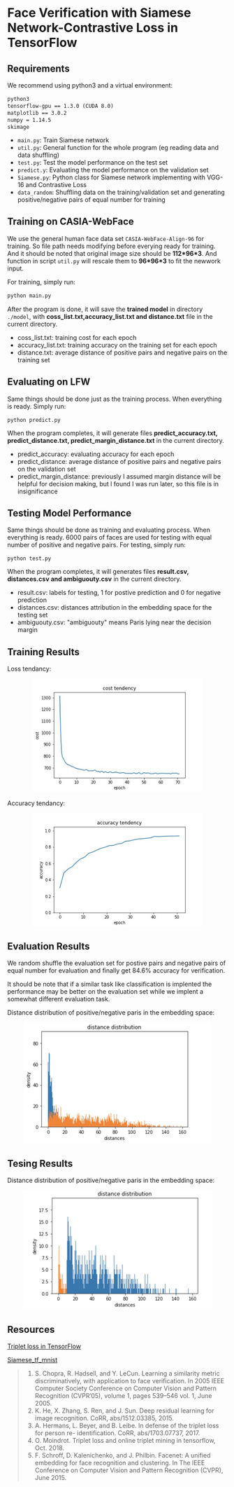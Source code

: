 # Face Verification with Siamese Network-Contrastive Loss in TensorFlow

## Requirements

We recommend using python3 and a virtual environment:

```
python3
tensorflow-gpu == 1.3.0 (CUDA 8.0)
matplotlib == 3.0.2
numpy = 1.14.5
skimage
```

+ `main.py`: Train Siamese network
+ `util.py`: General function for the whole program (eg reading data and data shuffling)
+ `test.py`: Test the model performance on the test set
+ `predict.y`: Evaluating the model performance on the  validation set
+ `Siamese.py`: Python class for Siamese network implementing with VGG-16 and Contrastive Loss
+ `data_random`: Shuffling data on the training/validation set and generating positive/negative pairs of equal number for training

## Training on CASIA-WebFace

We use the general human face data set `CASIA-WebFace-Align-96` for training. So file path needs modifying before everying ready for training. And it should be noted that original image size should be **112\*96\*3**. And function in script `util.py` will rescale them to **96\*96\*3** to fit the newwork input.

For training, simply run:

```python
python main.py
```

After the program is done, it will save the **trained model** in directory `./model`, with **coss_list.txt,accuracy_list.txt and distance.txt** file in the current directory. 

+ coss_list.txt: training cost for each epoch
+ accuracy_list.txt: training accuracy on the training set for each epoch
+ distance.txt: average distance of positive pairs and negative pairs on the training set

## Evaluating on LFW

Same things should be done just as the training process.  When everything is ready. Simply run:

```:1st_place_medal:
python predict.py
```

When the program completes, it will generate files **predict_accuracy.txt, predict_distance.txt, predict_margin_distance.txt** in the current directory.

+ predict_accuracy: evaluating accuracy for each epoch
+ predict_distance: average distance of positive pairs and negative pairs on the validation set
+ predict_margin_distance: previously I assumed margin distance will be helpful for decision making, but l found I was run later, so this file is in insignificance

## Testing Model Performance

Same things should be done as training and evaluating process. When everything is ready. 6000 pairs of faces are used for testing with equal number of positive and negative pairs. For testing, simply run:

```:1st_place_medal:
python test.py
```

When the program completes, it will generates files **result.csv, distances.csv and ambiguouty.csv** in the current directory.

+ result.csv: labels for testing, 1 for postive prediction and 0 for negative prediction
+ distances.csv: distances attribution in the embedding space for the testing set
+ ambiguouty.csv: "ambiguouty" means Paris lying near the decision margin

## Training Results

Loss tendancy:

<center>
    <img src = "./images/ResNet_cost.jpg"
         style = "zoom:90%"/>
</center>

Accuracy tendancy:

<center>
    <img src = "./images/VGG_accuracy.jpg"
         style = "zoom:90%"/>
</center>



## Evaluation Results

We random shuffle the evaluation set for postive pairs and negative pairs of equal number for evaluation and finally get 84.6% accuracy for verification.

It should be note that if a similar task like classification is implented the performance may be better on the evaluation set while we implent a somewhat different evaluation task.

Distance distribution of positive/negative paris in the embedding space: 

<center>
    <img src = "./images/Val_distribution.png"
         style = "zoom:50%"/>
</center>

## Tesing Results

Distance distribution of positive/negative paris in the embedding space: 

<center>
    <img src = "./images/Test_distribution.png"
         style = "zoom:50%"/>
</center>



## Resources

[Triplet loss in TensorFlow](https://github.com/omoindrot/tensorflow-triplet-loss)

[Siamese_tf_mnist](https://github.com/ywpkwon/siamese_tf_mnist)

> 1. S. Chopra, R. Hadsell, and Y. LeCun. Learning a similarity metric discriminatively, with application to face verification. In 2005 IEEE Computer Society Conference on Computer Vision and Pattern Recognition (CVPR’05), volume 1, pages 539–546 vol. 1, June 2005. 
> 2. K. He, X. Zhang, S. Ren, and J. Sun. Deep residual learning for image recognition. CoRR, abs/1512.03385, 2015. 
> 3. A. Hermans, L. Beyer, and B. Leibe. In defense of the triplet loss for person re- identification. CoRR, abs/1703.07737, 2017. 
> 4. O. Moindrot. Triplet loss and online triplet mining in tensorflow, Oct. 2018. 
> 5. F. Schroff, D. Kalenichenko, and J. Philbin. Facenet: A unified embedding for face recognition and clustering. In The IEEE Conference on Computer Vision and Pattern Recognition (CVPR), June 2015. 